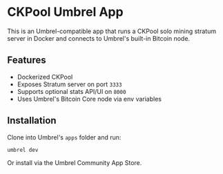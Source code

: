 # CKPool Umbrel App

This is an Umbrel-compatible app that runs a CKPool solo mining stratum server in Docker and connects to Umbrel's built-in Bitcoin node.

## Features

- Dockerized CKPool
- Exposes Stratum server on port `3333`
- Supports optional stats API/UI on `8000`
- Uses Umbrel's Bitcoin Core node via env variables

## Installation

Clone into Umbrel's `apps` folder and run:

```bash
umbrel dev
```

Or install via the Umbrel Community App Store.
